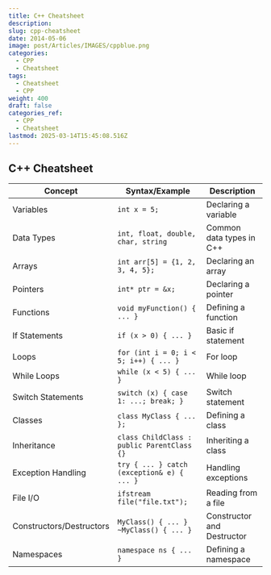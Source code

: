 ```yaml
---
title: C++ Cheatsheet
description: 
slug: cpp-cheatsheet
date: 2014-05-06
image: post/Articles/IMAGES/cppblue.png
categories:
  - CPP
  - Cheatsheet
tags:
  - Cheatsheet
  - CPP
weight: 400
draft: false
categories_ref:
  - CPP
  - Cheatsheet
lastmod: 2025-03-14T15:45:08.516Z
---
```

## C++ Cheatsheet

| **Concept**              | **Syntax/Example**                         | **Description**            |
| ------------------------ | ------------------------------------------ | -------------------------- |
| Variables                | `int x = 5;`                               | Declaring a variable       |
| Data Types               | `int, float, double, char, string`         | Common data types in C++   |
| Arrays                   | `int arr[5] = {1, 2, 3, 4, 5};`            | Declaring an array         |
| Pointers                 | `int* ptr = &x;`                           | Declaring a pointer        |
| Functions                | `void myFunction() { ... }`                | Defining a function        |
| If Statements            | `if (x > 0) { ... }`                       | Basic if statement         |
| Loops                    | `for (int i = 0; i < 5; i++) { ... }`      | For loop                   |
| While Loops              | `while (x < 5) { ... }`                    | While loop                 |
| Switch Statements        | `switch (x) { case 1: ...; break; }`       | Switch statement           |
| Classes                  | `class MyClass { ... };`                   | Defining a class           |
| Inheritance              | `class ChildClass : public ParentClass {}` | Inheriting a class         |
| Exception Handling       | `try { ... } catch (exception& e) { ... }` | Handling exceptions        |
| File I/O                 | `ifstream file("file.txt");`               | Reading from a file        |
| Constructors/Destructors | `MyClass() { ... } ~MyClass() { ... }`     | Constructor and Destructor |
| Namespaces               | `namespace ns { ... }`                     | Defining a namespace       |
